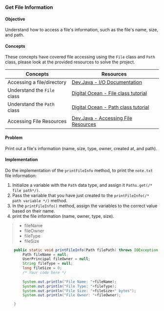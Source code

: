### Get File Information

#### Objective
Understand how to access a file's information, such as the file's name, size, and path.

#### Concepts
These concepts have covered file accessing using the `File` class and `Path` class, please look at the provided resources to solve the project. 


| Concepts                     | Resources                                                                                                            |
|------------------------------|----------------------------------------------------------------------------------------------------------------------|
| Accessing a file/directory   | [Dev.Java - I/O Documentation ](https://dev.java/learn/java-io/)                                                                         |
| Understand the `File` class            | [Digital Ocean - File class tutorial ](https://www.digitalocean.com/community/tutorials/java-get-file-size) |
| Understand the `Path` class |[Digital Ocean - Path class tutorial ](https://www.digitalocean.com/community/tutorials/java-files-nio-files-class)|
|Accessing File Resources|[Dev.Java - Accessing File Resources](https://dev.java/learn/java-io/file-system/file-path/)|

#### Problem
Print out a file's information (name, size, type, owner, created at, and path).


#### Implementation
Do the implementation of the `printFileInfo` method, to print the `note.txt` file information:
1. Initialize a variable with the `Path` data type, and assign it `Paths.get(/* file path*/)`.
2. Pass the variable that you have just created to the `printFileInfo(/* path variable */)` method.
3. In the `printFileInfo()` method, assign the variables to the correct value based on their name.
4. print the file information (name, owner, type, size).

>* fileName
>* fileOwner
>* fileType
>* fileSize


```java
    public static void printFileInfo(Path filePath) throws IOException {
        Path fileName = null;
        UserPrincipal fileOwner = null;
        String fileType = null;
        long fileSize = 0;
        /* Your code here */
        
        System.out.println("File Name: "+fileName);
        System.out.println("File Type: "+fileType);
        System.out.println("File Size: "+fileSize+" bytes");
        System.out.println("File Owner: "+fileOwner);

    }
```
